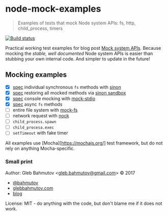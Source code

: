 # node-mock-examples

> Examples of tests that mock Node system APIs: fs, http, child_process, timers

[![Build status][ci-image] ][ci-url]

Practical working test examples for blog post
[Mock system APIs](https://glebbahmutov.com/blog/mock-system-apis/).
Because mocking the *stable, well documented* Node system APIs is easier
than stubbing your own internal code. And simpler to update in the future!

## Mocking examples

* [x] [spec](test/fs-call-spec.js) individual synchronous `fs` methods with [sinon][sinon]
* [x] [spec](test/fs-sandbox-spec.js) restoring all mocked methods via [sinon sandbox][sinon sandbox]
* [x] [spec](test/console-spec.js) console mocking with [mock-stdio](https://github.com/catdad/mock-stdio)
* [x] [spec](test/fs-callback-spec.js) async `fs` methods
* [ ] entire file system with [mock-fs][mock-fs]
* [ ] network request with [nock][nock]
* [ ] `child_process.spawn`
* [ ] `child_procesa.exec`
* [ ] `setTimeout` with fake timer

All examples use [Mocha][https://mochajs.org/] test framework, but do not
rely on anything Mocha-specific.

[sinon]: http://sinonjs.org/
[sinon sandbox]: http://sinonjs.org/releases/v2.3.8/sandbox/
[mock-fs]: https://github.com/tschaub/mock-fs
[nock]: https://github.com/node-nock/nock#readme

### Small print

Author: Gleb Bahmutov &lt;gleb.bahmutov@gmail.com&gt; &copy; 2017

* [@bahmutov](https://twitter.com/bahmutov)
* [glebbahmutov.com](https://glebbahmutov.com)
* [blog](https://glebbahmutov.com/blog)

License: MIT - do anything with the code, but don't blame me if it does not work.

[ci-image]: https://travis-ci.org/bahmutov/node-mock-examples.svg?branch=master
[ci-url]: https://travis-ci.org/bahmutov/node-mock-examples
